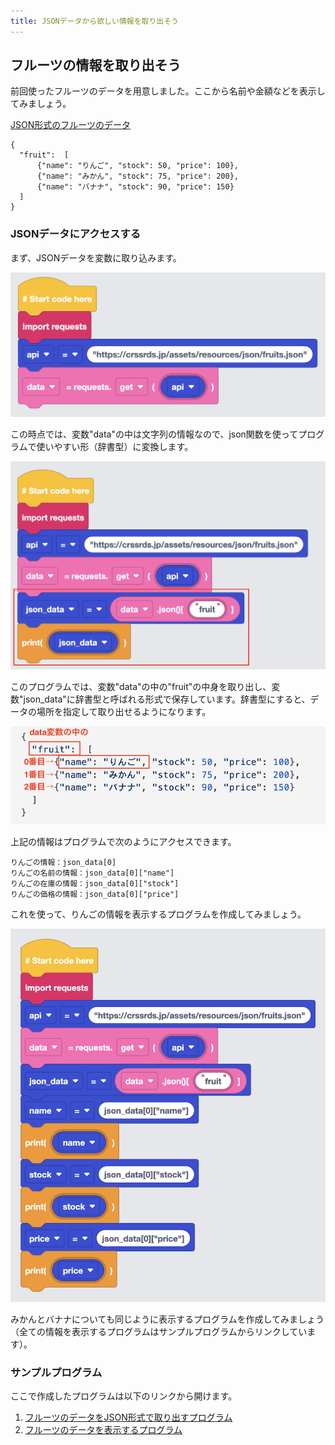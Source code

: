 ```yaml
---
title: JSONデータから欲しい情報を取り出そう
---
```

## フルーツの情報を取り出そう
前回使ったフルーツのデータを用意しました。ここから名前や金額などを表示してみましょう。

[JSON形式のフルーツのデータ](https://crssrds.jp/assets/resources/json/fruits.json)

```jsonld
{
  "fruit":  [
      {"name": "りんご", "stock": 50, "price": 100},
      {"name": "みかん", "stock": 75, "price": 200},
      {"name": "バナナ", "stock": 90, "price": 150}
  ]
}
```
### JSONデータにアクセスする
まず、JSONデータを変数に取り込みます。

![](/images/python/webapi/03.png)

この時点では、変数"data"の中は文字列の情報なので、json関数を使ってプログラムで使いやすい形（辞書型）に変換します。

![](/images/python/webapi/04.png)

このプログラムでは、変数"data"の中の"fruit"の中身を取り出し、変数"json_data"に辞書型と呼ばれる形式で保存しています。辞書型にすると、データの場所を指定して取り出せるようになります。

![](/images/python/webapi/05.png)

上記の情報はプログラムで次のようにアクセスできます。

```text
りんごの情報：json_data[0]
りんごの名前の情報：json_data[0]["name"]
りんごの在庫の情報：json_data[0]["stock"]
りんごの価格の情報：json_data[0]["price"]
```
これを使って、りんごの情報を表示するプログラムを作成してみましょう。

![](/images/python/webapi/06.png)

みかんとバナナについても同じように表示するプログラムを作成してみましょう（全ての情報を表示するプログラムはサンプルプログラムからリンクしています）。

### サンプルプログラム
ここで作成したプログラムは以下のリンクから開けます。
1. [フルーツのデータをJSON形式で取り出すプログラム](https://app.edublocks.org/project/C07T9nfaVWeZkZj3D6DF7vZPGlM2/nvsq5pUUDAN27r2AOklT)
1. [フルーツのデータを表示するプログラム](https://app.edublocks.org/project/C07T9nfaVWeZkZj3D6DF7vZPGlM2/Tl5WUoSbXivIY06N9I76)

